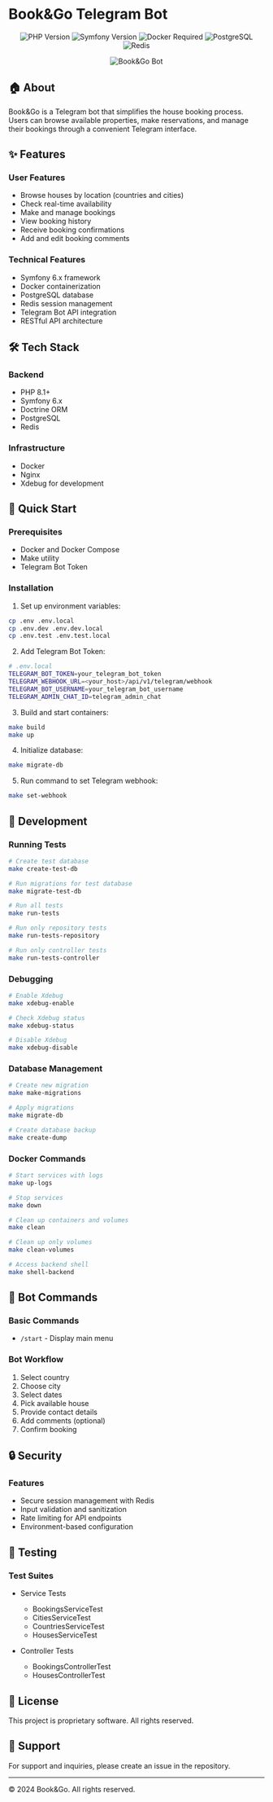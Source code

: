 # Book&Go Telegram Bot

<p align="center">
  <img src="https://img.shields.io/badge/PHP-8.1%2B-blue" alt="PHP Version">
  <img src="https://img.shields.io/badge/Symfony-6.x-black" alt="Symfony Version">
  <img src="https://img.shields.io/badge/Docker-Required-blue" alt="Docker Required">
  <img src="https://img.shields.io/badge/PostgreSQL-Latest-blue" alt="PostgreSQL">
  <img src="https://img.shields.io/badge/Redis-Latest-red" alt="Redis">
</p>

<p align="center">
  <img src="https://s.iimg.su/s/20/th_K7lqKeWZsjo0vezqHCG3ia4bJw8OJcdm6w5Wj9Eb.jpg" alt="Book&Go Bot">
</p>

## 🏠 About

Book&Go is a Telegram bot that simplifies the house booking process. Users can browse available properties, make reservations, and manage their bookings through a convenient Telegram interface.

## ✨ Features

### User Features

- Browse houses by location (countries and cities)
- Check real-time availability
- Make and manage bookings
- View booking history
- Receive booking confirmations
- Add and edit booking comments

### Technical Features

- Symfony 6.x framework
- Docker containerization
- PostgreSQL database
- Redis session management
- Telegram Bot API integration
- RESTful API architecture

## 🛠 Tech Stack

### Backend

- PHP 8.1+
- Symfony 6.x
- Doctrine ORM
- PostgreSQL
- Redis

### Infrastructure

- Docker
- Nginx
- Xdebug for development

## 🚀 Quick Start

### Prerequisites

- Docker and Docker Compose
- Make utility
- Telegram Bot Token

### Installation

1. Set up environment variables:

```bash
cp .env .env.local
cp .env.dev .env.dev.local
cp .env.test .env.test.local
```

2. Add Telegram Bot Token:

```bash
# .env.local
TELEGRAM_BOT_TOKEN=your_telegram_bot_token
TELEGRAM_WEBHOOK_URL=<your_host>/api/v1/telegram/webhook
TELEGRAM_BOT_USERNAME=your_telegram_bot_username
TELEGRAM_ADMIN_CHAT_ID=telegram_admin_chat
```

3. Build and start containers:

```bash
make build
make up
```

4. Initialize database:

```bash
make migrate-db
```

5. Run command to set Telegram webhook:

```bash
make set-webhook
```

## 🔧 Development

### Running Tests

```bash
# Create test database
make create-test-db

# Run migrations for test database
make migrate-test-db

# Run all tests
make run-tests

# Run only repository tests
make run-tests-repository

# Run only controller tests
make run-tests-controller
```

### Debugging

```bash
# Enable Xdebug
make xdebug-enable

# Check Xdebug status
make xdebug-status

# Disable Xdebug
make xdebug-disable
```

### Database Management

```bash
# Create new migration
make make-migrations

# Apply migrations
make migrate-db

# Create database backup
make create-dump
```

### Docker Commands

```bash
# Start services with logs
make up-logs

# Stop services
make down

# Clean up containers and volumes
make clean

# Clean up only volumes
make clean-volumes

# Access backend shell
make shell-backend
```

## 🤖 Bot Commands

### Basic Commands

- `/start` - Display main menu

### Bot Workflow

1. Select country
2. Choose city
3. Select dates
4. Pick available house
5. Provide contact details
6. Add comments (optional)
7. Confirm booking

## 🔒 Security

### Features

- Secure session management with Redis
- Input validation and sanitization
- Rate limiting for API endpoints
- Environment-based configuration

## 🧪 Testing

### Test Suites

- Service Tests

  - BookingsServiceTest
  - CitiesServiceTest
  - CountriesServiceTest
  - HousesServiceTest

- Controller Tests
  - BookingsControllerTest
  - HousesControllerTest

## 📝 License

This project is proprietary software. All rights reserved.

## 📮 Support

For support and inquiries, please create an issue in the repository.

---

© 2024 Book&Go. All rights reserved.
